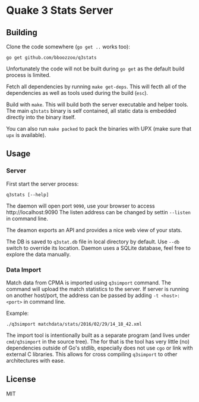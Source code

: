 # Quake 3 Stats Server

## Building

Clone the code somewhere (`go get ..` works too):

```
go get github.com/bboozzoo/q3stats
```

Unfortunately the code will not be built during `go get` as the
default build process is limited.

Fetch all dependencies by running `make get-deps`. This will fecth all
of the dependencies as well as tools used during the build (`esc`).

Build with `make`. This will build both the server executable and
helper tools. The main `q3stats` binary is self contained, all static
data is embedded directly into the binary itself.

You can also run `make packed` to pack the binaries with UPX (make
sure that `upx` is available).

## Usage

### Server

First start the server process:

```
q3stats [--help]
```

The daemon will open port `9090`, use your browser to access
http://localhost:9090 The listen address can be changed by settin
`--listen` in command line.

The deamon exports an API and provides a nice web view of your stats.

The DB is saved to `q3stat.db` file in local directory by default. Use
`--db` switch to override its location. Daemon uses a SQLite database,
feel free to explore the data manually.

### Data Import

Match data from CPMA is imported using `q3simport` command. The
command will upload the match statistics to the server. If server is
running on another host/port, the address can be passed by adding `-t
<host>:<port>` in command line.

Example:

```
./q3simport matchdata/stats/2016/02/29/14_18_42.xml
```

The import tool is intentionally built as a separate program (and
lives under `cmd/q3simport` in the source tree). The for that is the
tool has very little (no) dependencies outside of Go's stdlib,
especially does not use `cgo` or link with external C libraries. This
allows for cross compiling `q3simport` to other architectures with
ease.

## License

MIT
